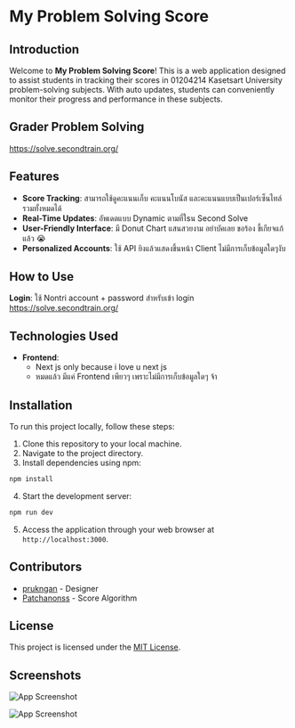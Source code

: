 # My Problem Solving Score

## Introduction

Welcome to **My Problem Solving Score**! This is a web application designed to assist students in tracking their scores in 01204214 Kasetsart University problem-solving subjects. With auto updates, students can conveniently monitor their progress and performance in these subjects.

## Grader Problem Solving
https://solve.secondtrain.org/

## Features

- **Score Tracking**: สามารถใช้ดูคะแนนเก็บ คะแนนโบนัส และคะแนนแบบเป็นเปอร์เซ็นไทล์รวมทั้งหมดได้
- **Real-Time Updates**: อัพเดตแบบ Dynamic ตามที่ใsน Second Solve 
- **User-Friendly Interface**: มี Donut Chart แสนสวยงาม อย่าบัคเลย ขอร้อง ขี้เกียจแก้แล้ว 😭
- **Personalized Accounts**: ใช้ API ยิงแล้วแสดงขึ้นหน้า Client ไม่มีการเก็บข้อมูลใดๆงับ

## How to Use

**Login**: ใช้ Nontri account + password สำหรับเข้า login https://solve.secondtrain.org/ 


## Technologies Used

- **Frontend**:
  - Next js only because i love u next js
  - หมดแล้ว มีแค่ Frontend เพียวๆ เพราะไม่มีการเก็บข้อมูลใดๆ จ้า

## Installation

To run this project locally, follow these steps:

1. Clone this repository to your local machine.
2. Navigate to the project directory.
3. Install dependencies using npm:

```bash
npm install
```

4. Start the development server:

```bash
npm run dev
```

5. Access the application through your web browser at `http://localhost:3000`.

## Contributors

- [prukngan](https://github.com/prukngan) - Designer
- [Patchanonss](https://github.com/Patchanonss) - Score Algorithm

## License

This project is licensed under the [MIT License](LICENSE).
## Screenshots

![App Screenshot](https://cdn.discordapp.com/attachments/900631639288324109/1200478149226541097/image.png?ex=65c65366&is=65b3de66&hm=d10d11bafebe82f9a73d1aa973db767d179386236b232271cb25d0b7bf20db25&)

![App Screenshot](https://cdn.discordapp.com/attachments/900631639288324109/1200478838761738442/image.png?ex=65c6540a&is=65b3df0a&hm=0c144342e9148475c34110859edc90b58407b4f11cf14f67da89a00352dbaf89&)

